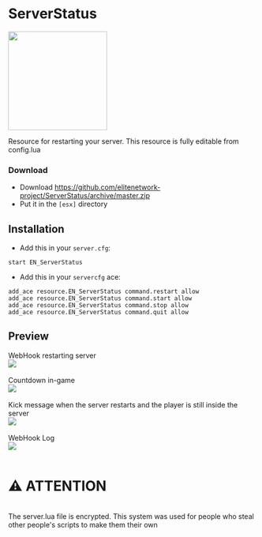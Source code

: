 # ServerStatus
<img src="https://i.imgur.com/UE1mLlB.png" width="200px" height="200px" align="center">

Resource for restarting your server. This resource is fully editable from config.lua 


### Download
- Download https://github.com/elitenetwork-project/ServerStatus/archive/master.zip
- Put it in the `[esx]` directory

## Installation
- Add this in your `server.cfg`:

```
start EN_ServerStatus
```
- Add this in your `servercfg` ace:

```
add_ace resource.EN_ServerStatus command.restart allow                                      
add_ace resource.EN_ServerStatus command.start allow                                       
add_ace resource.EN_ServerStatus command.stop allow
add_ace resource.EN_ServerStatus command.quit allow
```

## Preview

WebHook restarting server
<br>
<img src="https://imgur.com/bcO16Vb.png">
<br>
<br>
Countdown in-game
<br>
<img src="https://imgur.com/xLGsyGi.png">
<br>
<br>
Kick message when the server restarts and the player is still inside the server
<br>
<img src="https://imgur.com/rULoCOm.png">
<br>
<br>
WebHook Log
<br>
<img src="https://imgur.com/wbV7gX0.png">
<br>
<br>
# ⚠️ ATTENTION
<br>
The server.lua file is encrypted. This system was used for people who steal other people's scripts to make them their own 
